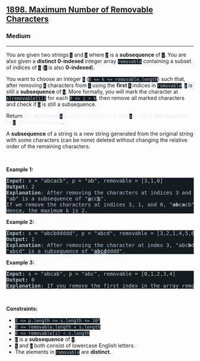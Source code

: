 <h2><a href="https://leetcode.com/problems/maximum-number-of-removable-characters/">1898. Maximum Number of Removable Characters</a></h2><h3>Medium</h3><hr><div><p>You are given two strings <code style="background-color: rgb(20, 28, 32) !important; color: rgb(183, 198, 206) !important;">s</code> and <code style="background-color: rgb(20, 28, 32) !important; color: rgb(183, 198, 206) !important;">p</code> where <code style="background-color: rgb(20, 28, 32) !important; color: rgb(183, 198, 206) !important;">p</code> is a <strong>subsequence </strong>of <code style="background-color: rgb(20, 28, 32) !important; color: rgb(183, 198, 206) !important;">s</code>. You are also given a <strong>distinct 0-indexed </strong>integer array <code style="background-color: rgb(20, 28, 32) !important; color: rgb(183, 198, 206) !important;">removable</code> containing a subset of indices of <code style="background-color: rgb(20, 28, 32) !important; color: rgb(183, 198, 206) !important;">s</code> (<code style="background-color: rgb(20, 28, 32) !important; color: rgb(183, 198, 206) !important;">s</code> is also <strong>0-indexed</strong>).</p>

<p>You want to choose an integer <code style="background-color: rgb(20, 28, 32) !important; color: rgb(183, 198, 206) !important;">k</code> (<code style="background-color: rgb(20, 28, 32) !important; color: rgb(183, 198, 206) !important;">0 &lt;= k &lt;= removable.length</code>) such that, after removing <code style="background-color: rgb(20, 28, 32) !important; color: rgb(183, 198, 206) !important;">k</code> characters from <code style="background-color: rgb(20, 28, 32) !important; color: rgb(183, 198, 206) !important;">s</code> using the <strong>first</strong> <code style="background-color: rgb(20, 28, 32) !important; color: rgb(183, 198, 206) !important;">k</code> indices in <code style="background-color: rgb(20, 28, 32) !important; color: rgb(183, 198, 206) !important;">removable</code>, <code style="background-color: rgb(20, 28, 32) !important; color: rgb(183, 198, 206) !important;">p</code> is still a <strong>subsequence</strong> of <code style="background-color: rgb(20, 28, 32) !important; color: rgb(183, 198, 206) !important;">s</code>. More formally, you will mark the character at <code style="background-color: rgb(20, 28, 32) !important; color: rgb(183, 198, 206) !important;">s[removable[i]]</code> for each <code style="background-color: rgb(20, 28, 32) !important; color: rgb(183, 198, 206) !important;">0 &lt;= i &lt; k</code>, then remove all marked characters and check if <code style="background-color: rgb(20, 28, 32) !important; color: rgb(183, 198, 206) !important;">p</code> is still a subsequence.</p>

<p>Return <em style="color: rgb(234, 238, 241) !important;">the <strong>maximum</strong> </em><code style="background-color: rgb(20, 28, 32) !important; color: rgb(183, 198, 206) !important;">k</code><em style="color: rgb(234, 238, 241) !important;"> you can choose such that </em><code style="background-color: rgb(20, 28, 32) !important; color: rgb(183, 198, 206) !important;">p</code><em style="color: rgb(234, 238, 241) !important;"> is still a <strong>subsequence</strong> of </em><code style="background-color: rgb(20, 28, 32) !important; color: rgb(183, 198, 206) !important;">s</code><em style="color: rgb(234, 238, 241) !important;"> after the removals</em>.</p>

<p>A <strong>subsequence</strong> of a string is a new string generated from the original string with some characters (can be none) deleted without changing the relative order of the remaining characters.</p>

<p>&nbsp;</p>
<p><strong class="example">Example 1:</strong></p>

<pre style="background-color: rgb(20, 28, 32) !important; color: rgb(183, 198, 206) !important;"><strong>Input:</strong> s = "abcacb", p = "ab", removable = [3,1,0]
<strong>Output:</strong> 2
<strong>Explanation</strong>: After removing the characters at indices 3 and 1, "a<s><strong>b</strong></s>c<s><strong>a</strong></s>cb" becomes "accb".
"ab" is a subsequence of "<strong><u>a</u></strong>cc<strong><u>b</u></strong>".
If we remove the characters at indices 3, 1, and 0, "<s><strong>ab</strong></s>c<s><strong>a</strong></s>cb" becomes "ccb", and "ab" is no longer a subsequence.
Hence, the maximum k is 2.
</pre>

<p><strong class="example">Example 2:</strong></p>

<pre style="background-color: rgb(20, 28, 32) !important; color: rgb(183, 198, 206) !important;"><strong>Input:</strong> s = "abcbddddd", p = "abcd", removable = [3,2,1,4,5,6]
<strong>Output:</strong> 1
<strong>Explanation</strong>: After removing the character at index 3, "abc<s><strong>b</strong></s>ddddd" becomes "abcddddd".
"abcd" is a subsequence of "<u><strong>abcd</strong></u>dddd".
</pre>

<p><strong class="example">Example 3:</strong></p>

<pre style="background-color: rgb(20, 28, 32) !important; color: rgb(183, 198, 206) !important;"><strong>Input:</strong> s = "abcab", p = "abc", removable = [0,1,2,3,4]
<strong>Output:</strong> 0
<strong>Explanation</strong>: If you remove the first index in the array removable, "abc" is no longer a subsequence.
</pre>

<p>&nbsp;</p>
<p><strong>Constraints:</strong></p>

<ul>
	<li><code style="background-color: rgb(20, 28, 32) !important; color: rgb(183, 198, 206) !important;">1 &lt;= p.length &lt;= s.length &lt;= 10<sup>5</sup></code></li>
	<li><code style="background-color: rgb(20, 28, 32) !important; color: rgb(183, 198, 206) !important;">0 &lt;= removable.length &lt; s.length</code></li>
	<li><code style="background-color: rgb(20, 28, 32) !important; color: rgb(183, 198, 206) !important;">0 &lt;= removable[i] &lt; s.length</code></li>
	<li><code style="background-color: rgb(20, 28, 32) !important; color: rgb(183, 198, 206) !important;">p</code> is a <strong>subsequence</strong> of <code style="background-color: rgb(20, 28, 32) !important; color: rgb(183, 198, 206) !important;">s</code>.</li>
	<li><code style="background-color: rgb(20, 28, 32) !important; color: rgb(183, 198, 206) !important;">s</code> and <code style="background-color: rgb(20, 28, 32) !important; color: rgb(183, 198, 206) !important;">p</code> both consist of lowercase English letters.</li>
	<li>The elements in <code style="background-color: rgb(20, 28, 32) !important; color: rgb(183, 198, 206) !important;">removable</code> are <strong>distinct</strong>.</li>
</ul>
</div>